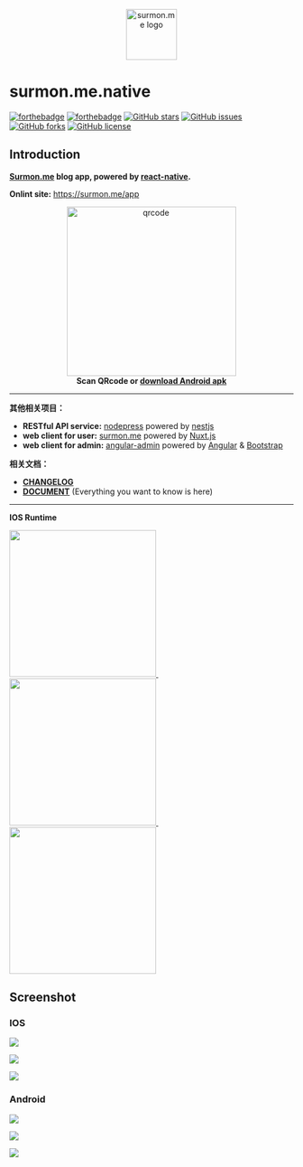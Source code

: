 <p align="center">
  <img src="https://raw.githubusercontent.com/surmon-china/surmon.me/master/static/icon.png" height="90" alt="surmon.me logo" />
</p>

# surmon.me.native
[![forthebadge](https://forthebadge.com/images/badges/built-with-love.svg)](https://forthebadge.com)
[![forthebadge](https://forthebadge.com/images/badges/uses-js.svg)](https://forthebadge.com)
[![GitHub stars](https://img.shields.io/github/stars/surmon-china/surmon.me.native.svg?style=for-the-badge)](https://github.com/surmon-china/surmon.me.native/stargazers)
[![GitHub issues](https://img.shields.io/github/issues/surmon-china/surmon.me.native.svg?style=for-the-badge)](https://github.com/surmon-china/surmon.me.native/issues)
[![GitHub forks](https://img.shields.io/github/forks/surmon-china/surmon.me.native.svg?style=for-the-badge)](https://github.com/surmon-china/surmon.me.native/network)
[![GitHub license](https://img.shields.io/github/license/surmon-china/surmon.me.native.svg?style=for-the-badge)](https://github.com/surmon-china/surmon.me.native)

## Introduction

**[Surmon.me](https://github.com/surmon-china/surmon.me) blog app, powered by [react-native](https://github.com/facebook/react-native).**

**Onlint site:** https://surmon.me/app

<p align="center">
  <img src="https://raw.githubusercontent.com/surmon-china/surmon.me.native/master/screenshots/download-url.png" height="300" alt="qrcode" />
  <br>
  <strong>
    <span>Scan QRcode or</span>
    <a href="https://raw.githubusercontent.com/surmon-china/surmon.me.native/master/dist/surmon.me.apk">download Android apk</a>
  </strong>
</p>

---

**其他相关项目：**
- **RESTful API service:** [nodepress](https://github.com/surmon-china/nodepress) powered by [nestjs](https://github.com/nestjs/nest)
- **web client for user:** [surmon.me](https://github.com/surmon-china/surmon.me) powered by [Nuxt.js](https://github.com/nuxt/nuxt.js)
- **web client for admin:** [angular-admin](https://github.com/surmon-china/angular-admin) powered by [Angular](https://github.com/angular/angular) & [Bootstrap](https://github.com/twbs/bootstrap)


**相关文档：**
- **[CHANGELOG](https://github.com/surmon-china/surmon.me.native/blob/master/CHANGE_LOG.md)**
- **[DOCUMENT](https://github.com/surmon-china/surmon.me.native/blob/master/DOCUMENT.md)** (Everything you want to know is here)

---

**IOS Runtime**

<a href="https://raw.githubusercontent.com/surmon-china/surmon.me.native/master/screenshots/g-1.gif" target="_blank">
  <img src="https://raw.githubusercontent.com/surmon-china/surmon.me.native/master/screenshots/g-1.gif" width="260px" />
</a>
<span>&nbsp;&nbsp;&nbsp;&nbsp;&nbsp;</span>
<a href="https://raw.githubusercontent.com/surmon-china/surmon.me.native/master/screenshots/g-2.gif" target="_blank">
  <img src="https://raw.githubusercontent.com/surmon-china/surmon.me.native/master/screenshots/g-2.gif" width="260px" />
</a>
<span>&nbsp;&nbsp;&nbsp;&nbsp;&nbsp;</span>
<a href="https://raw.githubusercontent.com/surmon-china/surmon.me.native/master/screenshots/g-3.gif" target="_blank">
  <img src="https://raw.githubusercontent.com/surmon-china/surmon.me.native/master/screenshots/g-3.gif" width="260px" />
</a>

## Screenshot

### IOS

![](https://raw.githubusercontent.com/surmon-china/surmon.me.native/master/screenshots/ios/p-1.jpg)

![](https://raw.githubusercontent.com/surmon-china/surmon.me.native/master/screenshots/ios/p-2.jpg)

![](https://raw.githubusercontent.com/surmon-china/surmon.me.native/master/screenshots/ios/p-3.jpg)

### Android

![](https://raw.githubusercontent.com/surmon-china/surmon.me.native/master/screenshots/android/p-1.jpg)

![](https://raw.githubusercontent.com/surmon-china/surmon.me.native/master/screenshots/android/p-2.jpg)

![](https://raw.githubusercontent.com/surmon-china/surmon.me.native/master/screenshots/android/p-3.jpg)

